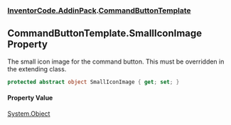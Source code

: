 ### [InventorCode.AddinPack](InventorCode.AddinPack.md 'InventorCode.AddinPack').[CommandButtonTemplate](InventorCode.AddinPack.CommandButtonTemplate.md 'InventorCode.AddinPack.CommandButtonTemplate')

## CommandButtonTemplate.SmallIconImage Property

The small icon image for the command button. This must be overridden in the extending class.

```csharp
protected abstract object SmallIconImage { get; set; }
```

#### Property Value
[System.Object](https://docs.microsoft.com/en-us/dotnet/api/System.Object 'System.Object')